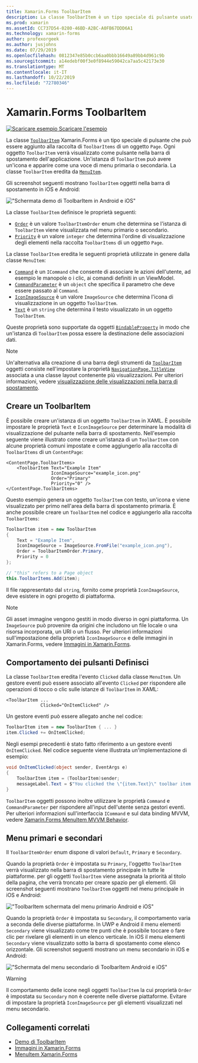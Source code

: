 ```yaml
---
title: Xamarin.Forms ToolbarItem
description: La classe ToolbarItem è un tipo speciale di pulsante usato nella barra di spostamento di un'applicazione.
ms.prod: xamarin
ms.assetId: CC737D54-0280-46BD-A2BC-A0FB67DDD6A1
ms.technology: xamarin-forms
author: profexorgeek
ms.author: jusjohns
ms.date: 07/29/2019
ms.openlocfilehash: 0812347e85b0ccb6aa0bbb16649a89bb4d961c9b
ms.sourcegitcommit: a14edebf00f3e0f8944e59042ca7aa5c42173e30
ms.translationtype: MT
ms.contentlocale: it-IT
ms.lasthandoff: 10/22/2019
ms.locfileid: "72780346"
---
```

# <a name="xamarinforms-toolbaritem"></a>Xamarin.Forms ToolbarItem

[![Scaricare esempio](~/media/shared/download.png) Scaricare l'esempio](https://docs.microsoft.com/samples/xamarin/xamarin-forms-samples/userinterface-toolbaritem/)

La classe [`ToolbarItem`](xref:Xamarin.Forms.ToolbarItem) Xamarin.Forms è un tipo speciale di pulsante che può essere aggiunto alla raccolta di `ToolbarItems` di un oggetto `Page`. Ogni oggetto `ToolbarItem` verrà visualizzato come pulsante nella barra di spostamento dell'applicazione. Un'istanza di `ToolbarItem` può avere un'icona e apparire come una voce di menu primaria o secondaria. La classe `ToolbarItem` eredita da [`MenuItem`](xref:Xamarin.Forms.MenuItem).

Gli screenshot seguenti mostrano `ToolbarItem` oggetti nella barra di spostamento in iOS e Android:

!["Schermata demo di ToolbarItem in Android e iOS"](toolbaritem-images/toolbaritem-device-screenshot.png "Schermata demo di ToolbarItem in Android e iOS")

La classe `ToolbarItem` definisce le proprietà seguenti:

* [`Order`](xref:Xamarin.Forms.ToolbarItem.Order) è un valore `ToolbarItemOrder` enum che determina se l'istanza di `ToolbarItem` viene visualizzata nel menu primario o secondario.
* [`Priority`](xref:Xamarin.Forms.ToolbarItem.Priority) è un valore `integer` che determina l'ordine di visualizzazione degli elementi nella raccolta `ToolbarItems` di un oggetto `Page`.

La classe `ToolbarItem` eredita le seguenti proprietà utilizzate in genere dalla classe `MenuItem`:

* [`Command`](xref:Xamarin.Forms.MenuItem.Command) è un `ICommand` che consente di associare le azioni dell'utente, ad esempio le manopole o i clic, ai comandi definiti in un ViewModel.
* [`CommandParameter`](xref:Xamarin.Forms.MenuItem.CommandParameter) è un `object` che specifica il parametro che deve essere passato al `Command`.
* [`IconImageSource`](xref:Xamarin.Forms.MenuItem.IconImageSource) è un valore `ImageSource` che determina l'icona di visualizzazione in un oggetto `ToolbarItem`.
* [`Text`](xref:Xamarin.Forms.MenuItem.Text) è un `string` che determina il testo visualizzato in un oggetto `ToolbarItem`.

Queste proprietà sono supportate da oggetti [`BindableProperty`](xref:Xamarin.Forms.BindableProperty) in modo che un'istanza di `ToolbarItem` possa essere la destinazione delle associazioni dati.

> [!NOTE]
> Un'alternativa alla creazione di una barra degli strumenti da [`ToolbarItem`](xref:Xamarin.Forms.ToolbarItem) oggetti consiste nell'impostare la proprietà [`NavigationPage.TitleView`](xref:Xamarin.Forms.NavigationPage.TitleViewProperty) associata a una classe layout contenente più visualizzazioni. Per ulteriori informazioni, vedere [visualizzazione delle visualizzazioni nella barra di spostamento](~/xamarin-forms/app-fundamentals/navigation/hierarchical.md#displaying-views-in-the-navigation-bar).

## <a name="create-a-toolbaritem"></a>Creare un ToolbarItem

È possibile creare un'istanza di un oggetto `ToolbarItem` in XAML. È possibile impostare le proprietà `Text` e `IconImageSource` per determinare la modalità di visualizzazione del pulsante nella barra di spostamento. Nell'esempio seguente viene illustrato come creare un'istanza di un `ToolbarItem` con alcune proprietà comuni impostate e come aggiungerlo alla raccolta di `ToolbarItems` di un `ContentPage`:

```xaml
<ContentPage.ToolbarItems>
    <ToolbarItem Text="Example Item"
                 IconImageSource="example_icon.png"
                 Order="Primary"
                 Priority="0" />
</ContentPage.ToolbarItems>
```

Questo esempio genera un oggetto `ToolbarItem` con testo, un'icona e viene visualizzato per primo nell'area della barra di spostamento primaria. È anche possibile creare un `ToolbarItem` nel codice e aggiungerlo alla raccolta `ToolbarItems`:

```csharp
ToolbarItem item = new ToolbarItem
{
    Text = "Example Item",
    IconImageSource = ImageSource.FromFile("example_icon.png"),
    Order = ToolbarItemOrder.Primary,
    Priority = 0
};

// "this" refers to a Page object
this.ToolbarItems.Add(item);
```

Il file rappresentato dal `string`, fornito come proprietà `IconImageSource`, deve esistere in ogni progetto di piattaforma.

> [!NOTE]
> Gli asset immagine vengono gestiti in modo diverso in ogni piattaforma. Un `ImageSource` può provenire da origini che includono un file locale o una risorsa incorporata, un URI o un flusso. Per ulteriori informazioni sull'impostazione della proprietà `IconImageSource` e delle immagini in Xamarin.Forms, vedere [Immagini in Xamarin.Forms](~/xamarin-forms/user-interface/images.md).

## <a name="define-button-behavior"></a>Comportamento dei pulsanti Definisci

La classe `ToolbarItem` eredita l'evento `Clicked` dalla classe `MenuItem`. Un gestore eventi può essere associato all'evento `Clicked` per rispondere alle operazioni di tocco o clic sulle istanze di `ToolbarItem` in XAML:

```xaml
<ToolbarItem ...
             Clicked="OnItemClicked" />
```

Un gestore eventi può essere allegato anche nel codice:

```csharp
ToolbarItem item = new ToolbarItem { ... }
item.Clicked += OnItemClicked;
```

Negli esempi precedenti è stato fatto riferimento a un gestore eventi `OnItemClicked`. Nel codice seguente viene illustrata un'implementazione di esempio:

```csharp
void OnItemClicked(object sender, EventArgs e)
{
    ToolbarItem item = (ToolbarItem)sender;
    messageLabel.Text = $"You clicked the \"{item.Text}\" toolbar item.";
}
```

`ToolbarItem` oggetti possono inoltre utilizzare le proprietà `Command` e `CommandParameter` per rispondere all'input dell'utente senza gestori eventi. Per ulteriori informazioni sull'interfaccia `ICommand` e sul data binding MVVM, vedere [Xamarin.Forms MenuItem MVVM Behavior](~/xamarin-forms/user-interface/menuitem.md#define-menuitem-behavior-with-mvvm).

## <a name="primary-and-secondary-menus"></a>Menu primari e secondari

Il `ToolbarItemOrder` enum dispone di valori `Default`, `Primary` e `Secondary`.

Quando la proprietà `Order` è impostata su `Primary`, l'oggetto `ToolbarItem` verrà visualizzato nella barra di spostamento principale in tutte le piattaforme. per gli oggetti `ToolbarItem` viene assegnata la priorità al titolo della pagina, che verrà troncato per creare spazio per gli elementi. Gli screenshot seguenti mostrano `ToolbarItem` oggetti nel menu principale in iOS e Android:

!["ToolbarItem schermata del menu primario Android e iOS"](toolbaritem-images/toolbaritem-primary-menu.png "Schermata del menu primario di ToolbarItem in Android e iOS")

Quando la proprietà `Order` è impostata su `Secondary`, il comportamento varia a seconda delle diverse piattaforme. In UWP e Android il menu elementi `Secondary` viene visualizzato come tre punti che è possibile toccare o fare clic per rivelare gli elementi in un elenco verticale. In iOS il menu elementi `Secondary` viene visualizzato sotto la barra di spostamento come elenco orizzontale. Gli screenshot seguenti mostrano un menu secondario in iOS e Android:

!["Schermata del menu secondario di ToolbarItem Android e iOS"](toolbaritem-images/toolbaritem-secondary-menu.png "Schermata del menu secondario di ToolbarItem in Android e iOS")

> [!WARNING]
> Il comportamento delle icone negli oggetti `ToolbarItem` la cui proprietà `Order` è impostata su `Secondary` non è coerente nelle diverse piattaforme. Evitare di impostare la proprietà `IconImageSource` per gli elementi visualizzati nel menu secondario.

## <a name="related-links"></a>Collegamenti correlati

* [Demo di ToolbarItem](https://docs.microsoft.com/samples/xamarin/xamarin-forms-samples/userinterface-toolbaritem/)
* [Immagini in Xamarin.Forms](~/xamarin-forms/user-interface/images.md)
* [MenuItem Xamarin.Forms](~/xamarin-forms/user-interface/menuitem.md)
